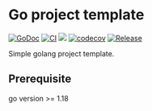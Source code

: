# Go project template

[![GoDoc](https://pkg.go.dev/badge/github.com/hyperjiang/go-tpl)](https://pkg.go.dev/github.com/hyperjiang/go-tpl)
[![CI](https://github.com/hyperjiang/go-tpl/actions/workflows/ci.yml/badge.svg?branch=main)](https://github.com/hyperjiang/go-tpl/actions/workflows/ci.yml)
[![](https://goreportcard.com/badge/github.com/hyperjiang/go-tpl)](https://goreportcard.com/report/github.com/hyperjiang/go-tpl)
[![codecov](https://codecov.io/gh/hyperjiang/go-tpl/branch/main/graph/badge.svg)](https://codecov.io/gh/hyperjiang/go-tpl)
[![Release](https://img.shields.io/github/release/hyperjiang/go-tpl.svg)](https://github.com/hyperjiang/go-tpl/releases)

Simple golang project template.

## Prerequisite

go version >= 1.18
